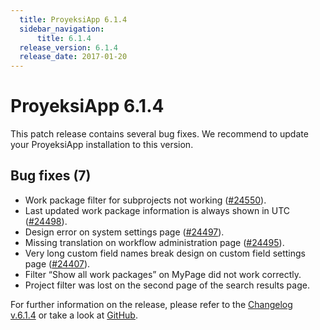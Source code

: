 ```yaml
---
  title: ProyeksiApp 6.1.4
  sidebar_navigation:
      title: 6.1.4
  release_version: 6.1.4
  release_date: 2017-01-20
---
```



# ProyeksiApp 6.1.4

This patch release contains several bug fixes. We recommend to update
your ProyeksiApp installation to this
    version.

## Bug fixes (7)

  - <span class="explanatory-dictionary-highlight" data-definition="explanatory-dictionary-definition-7">Work
    package</span> filter for subprojects not working
    ([\#24550](https://community.proyeksiapp.com/projects/proyeksiapp/work_packages/24550/activity)).
  - Last updated work package information is always shown in UTC
    ([\#24498](https://community.proyeksiapp.com/projects/proyeksiapp/work_packages/24498/activity)).
  - Design error on system settings page
    ([\#24497](https://community.proyeksiapp.com/projects/proyeksiapp/work_packages/24497/activity)).
  - Missing translation on workflow administration page
    ([\#24495](https://community.proyeksiapp.com/projects/proyeksiapp/work_packages/24495/activity)).
  - Very long custom field names break design on custom field settings
    page
    ([\#24407](https://community.proyeksiapp.com/projects/proyeksiapp/work_packages/24407/activity)).
  - Filter “Show all work packages” on MyPage did not work
    correctly.
  - <span class="explanatory-dictionary-highlight" data-definition="explanatory-dictionary-definition-45">Project</span>
    filter was lost on the second page of the search results page.

For further information on the release, please refer to the [Changelog
v.6.1.4](https://community.proyeksiapp.com/versions/827) or take a look
at [GitHub](https://github.com/opf/proyeksiapp/tree/v6.1.4).



